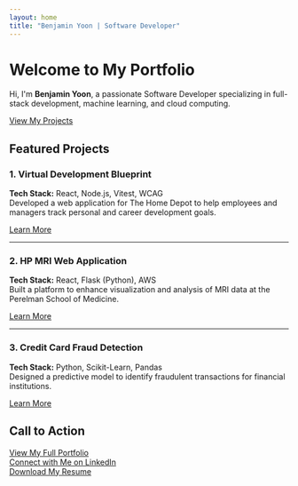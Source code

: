 ```yaml
---
layout: home
title: "Benjamin Yoon | Software Developer"
---
```


<div class="hero" style="background-image: url('/path/to/your/background-image.jpg');">
  <div class="hero__content">
    <h1>Welcome to My Portfolio</h1>
    <p>Hi, I'm <strong>Benjamin Yoon</strong>, a passionate Software Developer specializing in full-stack development, machine learning, and cloud computing.</p>
    <a href="/portfolio/" class="button">View My Projects</a>
  </div>
</div>

## Featured Projects

### 1. Virtual Development Blueprint
**Tech Stack:** React, Node.js, Vitest, WCAG  
Developed a web application for The Home Depot to help employees and managers track personal and career development goals.

[Learn More](portfolio.html#virtual-development-blueprint)

---

### 2. HP MRI Web Application
**Tech Stack:** React, Flask (Python), AWS  
Built a platform to enhance visualization and analysis of MRI data at the Perelman School of Medicine.

[Learn More](portfolio.html#hp-mri-web-application)

---

### 3. Credit Card Fraud Detection
**Tech Stack:** Python, Scikit-Learn, Pandas  
Designed a predictive model to identify fraudulent transactions for financial institutions.

[Learn More](portfolio.html#credit-card-fraud-detection)

## Call to Action

[View My Full Portfolio](portfolio.html)  
[Connect with Me on LinkedIn](https://www.linkedin.com/in/benyoon/)  
[Download My Resume](resume.pdf)
